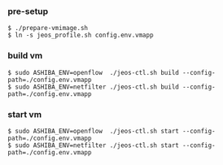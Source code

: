 ### pre-setup

    $ ./prepare-vmimage.sh
    $ ln -s jeos_profile.sh config.env.vmapp

### build vm

    $ sudo ASHIBA_ENV=openflow  ./jeos-ctl.sh build --config-path=./config.env.vmapp
    $ sudo ASHIBA_ENV=netfilter ./jeos-ctl.sh build --config-path=./config.env.vmapp

### start vm

    $ sudo ASHIBA_ENV=openflow  ./jeos-ctl.sh start --config-path=./config.env.vmapp
    $ sudo ASHIBA_ENV=netfilter ./jeos-ctl.sh start --config-path=./config.env.vmapp
